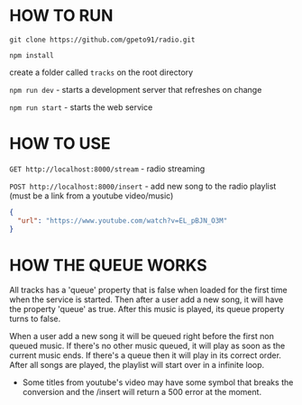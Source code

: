 # HOW TO RUN

```git clone https://github.com/gpeto91/radio.git```

```npm install```

create a folder called ```tracks``` on the root directory

```npm run dev``` - starts a development server that refreshes on change

```npm run start``` - starts the web service

# HOW TO USE

```GET http://localhost:8000/stream``` - radio streaming

```POST http://localhost:8000/insert``` - add new song to the radio playlist (must be a link from a youtube video/music)

```json
{
  "url": "https://www.youtube.com/watch?v=EL_pBJN_O3M"
}
```

# HOW THE QUEUE WORKS

All tracks has a 'queue' property that is false when loaded for the first time when the service is started. Then after a user add a new song, it will have the property 'queue' as true. After this music is played, its queue property turns to false.

When a user add a new song it will be queued right before the first non queued music. If there's no other music queued, it will play as soon as the current music ends. If there's a queue then it will play in its correct order. After all songs are played, the playlist will start over in a infinite loop.

* Some titles from youtube's video may have some symbol that breaks the conversion and the /insert will return a 500 error at the moment.